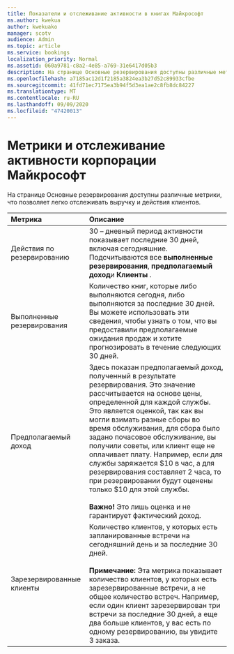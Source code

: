 ```yaml
---
title: Показатели и отслеживание активности в книгах Майкрософт
ms.author: kwekua
author: kwekuako
manager: scotv
audience: Admin
ms.topic: article
ms.service: bookings
localization_priority: Normal
ms.assetid: 060a9781-c8a2-4e85-a769-31e6417d05b3
description: На странице Основные резервирования доступны различные метрики, что позволяет легко отслеживать выручку и действия клиентов.
ms.openlocfilehash: a7185ac12d1f2185a3824ea3b27d52c89933cfbe
ms.sourcegitcommit: 41fd71ec7175ea3b94f5d3ea1ae2c8fb8dc84227
ms.translationtype: MT
ms.contentlocale: ru-RU
ms.lasthandoff: 09/09/2020
ms.locfileid: "47420013"
---
```

# <a name="microsoft-bookings-metrics-and-activity-tracking"></a>Метрики и отслеживание активности корпорации Майкрософт

На странице Основные резервирования доступны различные метрики, что позволяет легко отслеживать выручку и действия клиентов.

| Метрика | Описание |
|:---|:---|
| Действия по резервированию | 30 – дневный период активности показывает последние 30 дней, включая сегодняшние. Подсчитываются все **выполненные резервирования**, **предполагаемый доход**и **Клиенты** . |
| Выполненные резервирования | Количество книг, которые либо выполняются сегодня, либо выполняются за последние 30 дней. Вы можете использовать эти сведения, чтобы узнать о том, что вы предоставили предполагаемые ожидания продаж и хотите прогнозировать в течение следующих 30 дней. |
| Предполагаемый доход | Здесь показан предполагаемый доход, полученный в результате резервирования. Это значение рассчитывается на основе цены, определенной для каждой службы. Это является оценкой, так как вы могли взимать разные сборы во время обслуживания, для сбора было задано почасовое обслуживание, вы получили советы, или клиент еще не оплачивает плату. Например, если для службы заряжается $10 в час, а для резервирования составляет 2 часа, то при резервировании будут оценены только $10 для этой службы.<br/><br/>**Важно!** Это лишь оценка и не гарантирует фактический доход. |
| Зарезервированные клиенты | Количество клиентов, у которых есть запланированные встречи на сегодняшний день и за последние 30 дней.<br/><br/>**Примечание:** Эта метрика показывает количество клиентов, у которых есть зарезервированные встречи, а не общее количество встреч. Например, если один клиент зарезервирован три встречи за последние 30 дней, а еще два больше клиентов, у вас есть по одному резервированию, вы увидите 3 заказа. |
